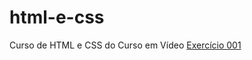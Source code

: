 # html-e-css
 Curso de HTML e CSS do Curso em Vídeo
<a href="https://github.com/souzanetto/html-e-css/exercícios/ex001">Exercício 001</a>